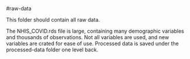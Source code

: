 #raw-data

This folder should contain all raw data. 

The NHIS_COVID.rds file is large, containing many demographic variables and thousands of observations. 
Not all variables are used, and new variables are crated for ease of use. Processed data is saved under the processed-data folder one level back.